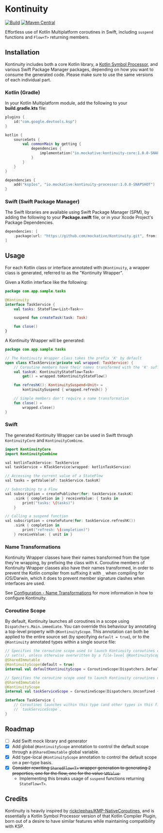 # Kontinuity

[ksp]: https://github.com/google/ksp

[![Build](https://github.com/mockative/mockative/actions/workflows/build.yml/badge.svg)](https://github.com/mockative/mockative/actions/workflows/build.yml)
[![Maven Central](https://img.shields.io/maven-central/v/io.mockative/kontinuity-processor)](https://search.maven.org/artifact/io.mockative/kontinuity-processor)

Effortless use of Kotlin Multiplatform coroutines in Swift, including `suspend` functions and
`Flow<T>` returning members.

## Installation

Kontinuity includes both a core Kotlin library, a [Kotlin Symbol Processor][KSP], and various Swift
Package Manager packages, depending on how you want to consume the generated code. Please make sure
to use the same versions of each individual part.

### Kotlin (Gradle)

In your Kotlin Multiplatform module, add the following to your __build.gradle.kts__ file:

```kotlin
plugins {
    id("com.google.devtools.ksp")
}

kotlin {
    sourceSets {
        val commonMain by getting {
            dependencies {
                implementation("io.mockative:kontinuity-core:1.0.0-SNAPSHOT")
            }
        }
    }
}

dependencies {
    add("kspIos", "io.mockative:kontinuity-processor:1.0.0-SNAPSHOT")
}
```

### Swift (Swift Package Manager)

The Swift libraries are available using Swift Package Manager (SPM), by adding the following to
your __Package.swift__ file, or in your Xcode Project's Package Dependencies.

```swift
dependencies: [
    .package(url: "https://github.com/mockative/Kontinuity.git", from: "<version>")
]
```

## Usage

For each Kotlin class or interface annotated with `@Kontinuity`, a wrapper class is generated,
referred to as the "Kontinuity Wrapper".

Given a Kotlin interface like the following:

```kotlin
package com.app.sample.tasks

@Kontinuity
interface TaskService {
    val tasks: StateFlow<List<Task>>

    suspend fun createTask(task: Task)

    fun close()
}
```

A Kontinuity Wrapper will be generated:

```kotlin
package com.app.sample.tasks

// The Kontinuity Wrapper class takes the prefix 'K' by default
open class KTaskService(private val wrapped: TaskService) {
    // Coroutine members have their names transformed with the 'K' suffix by default
    val tasksK: KontinuityStateFlow<Task>
        get() = wrapped.toKontinuityStateFlow()

    fun refreshK(): KontinuitySuspend<Unit> =
        kontinuitySuspend { wrapped.refresh() }

    // Simple members don't require a name transformation 
    fun close() =
        wrapped.close()
}
```

### Swift

The generated Kontinuity Wrapper can be used in Swift through `KontinuityCore` and `KontinuityCombine`.

```swift
import KontinuityCore
import KontinuityCombine

val kotlinTaskService: TaskService
val taskService = KTaskService(wrapped: kotlinTaskService)

// Accessing the current value of a StateFlow
val tasks = getValue(of: taskService.tasksK)

// Subscribing to a Flow
val subscription = createPublisher(for: taskService.tasksK)
    .sink { completion in } receiveValue: { tasks in
        print("tasks: \(tasks)")
    } 

// Calling a suspend function
val subscription = createFuture(for: taskService.refreshK())
    .sink { completion in
        print("refresh: \(completion)")
    } receiveValue: { unit in }
```

### Name Transformations

Kontinuity Wrapper classes have their names transformed from the type they're wrapping, by prefixing
the class with `K`. Coroutine members of Kontinuity Wrapper classes also have their names
transformed, in order to prevent the Kotlin compiler from suffixing it with `_` when compiling for
iOS/Darwin, which it does to prevent member signature clashes when interfaces are used.

See [Configuration - Name Transformations](CONFIGURATION.md#name-transformations) for more 
information in how to configure Kontinuity.

### Coroutine Scope

By default, Kontinuity launches all coroutines in a scope using `Dispatchers.Main.immediate`. You 
can override this behaviour by annotating a top-level property with `@KontinuityScope`. This 
annotation can both be applied to the entire source set (by specifying `default = true`), or to the 
`@Kontinuity` annotated types within a single source file:

```kotlin
// Specifies the coroutine scope used to launch Kontinuity coroutines of types within this source 
// set(s), unless otherwise overwritten by a file-level @KontinuityScope.
@SharedImmutable
@KontinuityScope(default = true)
internal val defaultKontinuityScope = CoroutineScope(Dispatchers.Default + SuperviserJob())
```

```kotlin
// Specifies the coroutine scope used to launch Kontinuity coroutines of types within this file.
@SharedImmutable
@KontinuityScope
internal val taskServiceScope = CoroutineScope(Dispatchers.Unconfined + SuperviserJob())

interface TaskService {
    // Coroutines launches within this type (and other types in this file) are launched in the 
    // `taskServiceScope`.
}
```

## Roadmap

- [ ] Add Swift mock library and generator
- [X] Add global `@KontinuityScope` annotation to control the default scope through a
  `@SharedImmutable` global variable.
- [X] Add type-local `@KontinuityScope` annotation to control the default scope on a per-type basis.
- [X] ~~Consider rewriting `SharedFlow<T>` wrapper generation to generating 2 properties, one for the 
  flow, one for the value `%MValue`.~~
    - Implementing this breaks usage of `suspend` functions returning `StateFlow<T>`. 

## Credits

[KMP-NativeCoroutines]: https://github.com/rickclephas/KMP-NativeCoroutines

Kontinuity is heavily inspired by [rickclephas/KMP-NativeCoroutines][KMP-NativeCoroutines], and is
essentially a Kotlin Symbol Processor version of that Kotlin Compiler Plugin, born out of a desire 
to have similar features while maintaining compatibility with KSP.
